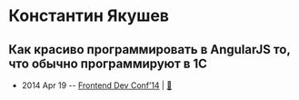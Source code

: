 # Константин Якушев

## Как красиво программировать в AngularJS то, что обычно программируют в 1С
- 2014 Apr 19 -- [Frontend Dev Conf’14](https://www.youtube.com/watch?v=3JA0MQB0t4g)  | [:notebook:](https://www.slideshare.net/kyakushev/angularjs-1-35530573)  
